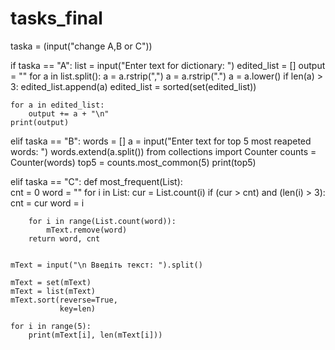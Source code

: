# tasks_final
taska = (input("change A,B or C"))


if taska == "A":
    list = input("Enter text for dictionary: ")
    edited_list = []
    output = ""
    for a in list.split():
        a = a.rstrip(",")
        a = a.rstrip(".")
        a = a.lower()
        if len(a) > 3:
            edited_list.append(a)
    edited_list = sorted(set(edited_list))

    for a in edited_list:
        output += a + "\n"
    print(output)


elif taska == "B":
    words = []
    a = input("Enter text for top 5 most reapeted words: ")
    words.extend(a.split())
    from collections import Counter
    counts = Counter(words)
    top5 = counts.most_common(5)
    print(top5)


elif taska == "C":
    def most_frequent(List):  
        cnt = 0
        word = ""
        for i in List:
            cur = List.count(i)
            if (cur > cnt) and (len(i) > 3):
                cnt = cur
                word = i

        for i in range(List.count(word)):
            mText.remove(word)
        return word, cnt


    mText = input("\n Введіть текст: ").split()

    mText = set(mText)
    mText = list(mText)
    mText.sort(reverse=True,
               key=len)

    for i in range(5):
        print(mText[i], len(mText[i]))

